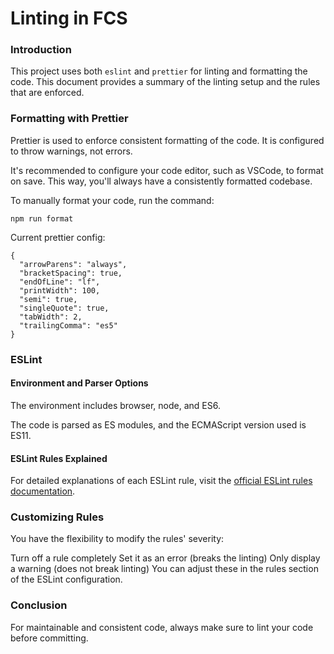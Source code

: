# Linting in FCS

### Introduction
This project uses both `eslint` and `prettier` for linting and formatting the code. This document provides a summary of the linting setup and the rules that are enforced.

### Formatting with Prettier
Prettier is used to enforce consistent formatting of the code. It is configured to throw warnings, not errors.

It's recommended to configure your code editor, such as VSCode, to format on save. This way, you'll always have a consistently formatted codebase.

To manually format your code, run the command:

```
npm run format
```

Current prettier config:
```
{
  "arrowParens": "always",
  "bracketSpacing": true,
  "endOfLine": "lf",
  "printWidth": 100,
  "semi": true,
  "singleQuote": true,
  "tabWidth": 2,
  "trailingComma": "es5"
}
```
### ESLint

#### Environment and Parser Options
The environment includes browser, node, and ES6.

The code is parsed as ES modules, and the ECMAScript version used is ES11.

#### ESLint Rules Explained
For detailed explanations of each ESLint rule, visit the [official ESLint rules documentation](https://eslint.org/docs/latest/rules).

### Customizing Rules
You have the flexibility to modify the rules' severity:

Turn off a rule completely
Set it as an error (breaks the linting)
Only display a warning (does not break linting)
You can adjust these in the rules section of the ESLint configuration.

### Conclusion
For maintainable and consistent code, always make sure to lint your code before committing.